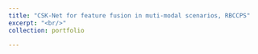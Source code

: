 ```yaml
---
title: "CSK-Net for feature fusion in muti-modal scenarios, RBCCPS"
excerpt: "<br/>"
collection: portfolio

---
```




